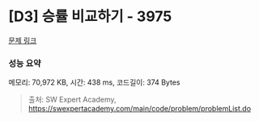 # [D3] 승률 비교하기 - 3975 

[문제 링크](https://swexpertacademy.com/main/code/problem/problemDetail.do?contestProbId=AWIX_iFqjg4DFAVH) 

### 성능 요약

메모리: 70,972 KB, 시간: 438 ms, 코드길이: 374 Bytes



> 출처: SW Expert Academy, https://swexpertacademy.com/main/code/problem/problemList.do